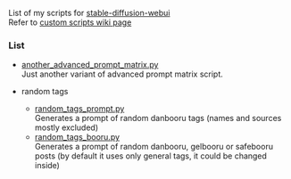 List of my scripts for [stable-diffusion-webui](https://github.com/AUTOMATIC1111/stable-diffusion-webui)   
Refer to [custom scripts wiki page](https://github.com/AUTOMATIC1111/stable-diffusion-webui/wiki/Custom-Scripts)


### List   
* [another_advanced_prompt_matrix.py](https://github.com/dobrosketchkun/yet_another_stable_diffusion_webui_scripts_repository/tree/main/scripts)   
Just another variant of advanced prompt matrix script.


* random tags   
  - [random_tags_prompt.py](https://github.com/dobrosketchkun/yet_another_stable_diffusion_webui_scripts_repository/tree/main/stand-alone_scripts/random_tags_prompt)   
Generates a prompt of random danbooru tags (names and sources mostly excluded)
  - [random_tags_booru.py
](https://github.com/dobrosketchkun/yet_another_stable_diffusion_webui_scripts_repository/tree/main/stand-alone_scripts/random_tags_prompt)   
Generates a prompt of random danbooru, gelbooru or safebooru posts (by default it uses only general tags, it could be changed inside)



